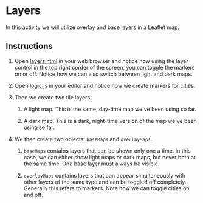 # Layers

In this activity we will utilize overlay and base layers in a Leaflet map.

## Instructions

1. Open [layers.html](layers.html) in your web browser and notice how using the layer control in the top right corder of the screen, you can toggle the markers on or off. Notice how we can also switch between light and dark maps.

2. Open [logic.js](logic.js) in your editor and notice how we create markers for cities.

3. Then we create two tile layers:

   1. A light map. This is the same, day-time map we've been using so far.

   2. A dark map. This is a dark, night-time version of the map we've been using so far.

4. We then create two objects: `baseMaps` and `overlayMaps`.

   1. `baseMaps` contains layers that can be shown only one a time. In this case, we can either show light maps or dark maps, but never both at the same time. One base layer must always be visible.

   2. `overlayMaps` contains layers that can appear simultaneously with other layers of the same type and can be toggled off completely. Generally this refers to markers. Note how we can toggle cities on and off.
